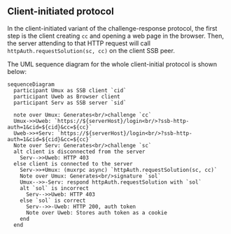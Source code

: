 ## Client-initiated protocol

In the client-initiated variant of the challenge-response protocol, the first step is the client creating `cc` and opening a web page in the browser. Then, the server attending to that HTTP request will call `httpAuth.requestSolution(sc, cc)` on the client SSB peer.

The UML sequence diagram for the whole client-initial protocol is shown below:

```mermaid
sequenceDiagram
  participant Umux as SSB client `cid`
  participant Uweb as Browser client
  participant Serv as SSB server `sid`

  note over Umux: Generates<br/>challenge `cc`
  Umux->>Uweb: `https://${serverHost}/login<br/>?ssb-http-auth=1&cid=${cid}&cc=${cc}`
  Uweb->>+Serv: `https://${serverHost}/login<br/>?ssb-http-auth=1&cid=${cid}&cc=${cc}`
  Note over Serv: Generates<br/>challenge `sc`
  alt client is disconnected from the server
    Serv-->>Uweb: HTTP 403
  else client is connected to the server
    Serv->>+Umux: (muxrpc async) `httpAuth.requestSolution(sc, cc)`
    Note over Umux: Generates<br/>signature `sol`
    Umux-->>-Serv: respond httpAuth.requestSolution with `sol`
    alt `sol` is incorrect
      Serv-->>Uweb: HTTP 403
    else `sol` is correct
      Serv-->>-Uweb: HTTP 200, auth token
      Note over Uweb: Stores auth token as a cookie
    end
  end
```
